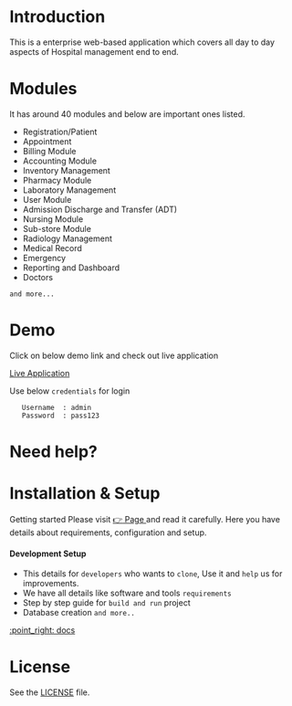 
Introduction
==============
This is a enterprise web-based application which covers all day to day aspects of Hospital management end to end.

Modules
==============
It has around 40 modules and below are important ones listed.

+ Registration/Patient 
+ Appointment 
+ Billing Module 
+ Accounting Module 
+ Inventory Management 
+ Pharmacy Module 
+ Laboratory Management 
+ User Module 
+ Admission Discharge and Transfer (ADT) 
+ Nursing Module 
+ Sub-store Module 
+ Radiology Management 
+ Medical Record 
+ Emergency 
+ Reporting and Dashboard 
+ Doctors 

`and more...`

Demo
==============


Click on below demo link and check out live application

<a href="http://202.51.74.168:302/" target="_blank">
  Live Application
</a>

Use below `credentials` for login

```
   Username  : admin
   Password  : pass123
```   

Need help?
==============


Installation & Setup
======================
Getting started Please visit <a href="https://opensource-emr.github.io/hospital-management-emr//#setup" target="_blank">
    :point_right: Page
</a>  and read it carefully. 
Here you have details about requirements, configuration and setup.


#### Development Setup

+ This details for `developers` who wants to `clone`, Use it and `help` us for improvements.
+ We have all details like software and tools `requirements`
+ Step by step guide for `build and run` project
+ Database creation 
`and more..`


<a href="https://opensource-emr.github.io/hospital-management-emr/#setup" target="_blank">
    :point_right: docs
</a>


License
==============

See the [LICENSE](https://github.com/opensource-emr/hospital-management-emr/blob/master/LICENSE) file.
